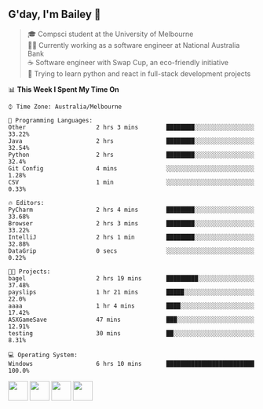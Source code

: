 ## G'day, I'm Bailey 👋

> 🎓 Compsci student at the University of Melbourne <br>
> 👨‍💻 Currently working as a software engineer at National Australia Bank <br>
> ☕️ Software engineer with Swap Cup, an eco-friendly initiative <br>
> 🌱 Trying to learn python and react in full-stack development projects

<!--START_SECTION:waka-->
📊 **This Week I Spent My Time On** 

```text
⌚︎ Time Zone: Australia/Melbourne

💬 Programming Languages: 
Other                    2 hrs 3 mins        ████████░░░░░░░░░░░░░░░░░   33.22% 
Java                     2 hrs               ████████░░░░░░░░░░░░░░░░░   32.54% 
Python                   2 hrs               ████████░░░░░░░░░░░░░░░░░   32.4% 
Git Config               4 mins              ░░░░░░░░░░░░░░░░░░░░░░░░░   1.28% 
CSV                      1 min               ░░░░░░░░░░░░░░░░░░░░░░░░░   0.33%

🔥 Editors: 
PyCharm                  2 hrs 4 mins        ████████░░░░░░░░░░░░░░░░░   33.68% 
Browser                  2 hrs 3 mins        ████████░░░░░░░░░░░░░░░░░   33.22% 
IntelliJ                 2 hrs 1 min         ████████░░░░░░░░░░░░░░░░░   32.88% 
DataGrip                 0 secs              ░░░░░░░░░░░░░░░░░░░░░░░░░   0.22%

🐱‍💻 Projects: 
bagel                    2 hrs 19 mins       █████████░░░░░░░░░░░░░░░░   37.48% 
payslips                 1 hr 21 mins        █████░░░░░░░░░░░░░░░░░░░░   22.0% 
aaaa                     1 hr 4 mins         ████░░░░░░░░░░░░░░░░░░░░░   17.42% 
ASXGameSave              47 mins             ███░░░░░░░░░░░░░░░░░░░░░░   12.91% 
testing                  30 mins             ██░░░░░░░░░░░░░░░░░░░░░░░   8.31%

💻 Operating System: 
Windows                  6 hrs 10 mins       █████████████████████████   100.0%

```


<!--END_SECTION:waka-->

[<img height="40px" src="https://img.icons8.com/ios-filled/2x/linkedin.png">](https://linkedin.com/in/baileybutler1)
[<img height="40px" src="https://img.icons8.com/ios-filled/2x/github.png">](https://github.com/baely)
[<img height="40px" src="https://img.icons8.com/ios-filled/2x/salesforce.png">](https://trailblazer.me/id/baileybutler)
[<img height="40px" src="https://img.icons8.com/ios-filled/2x/instagram.png">](https://instagram.com/bae1y)

